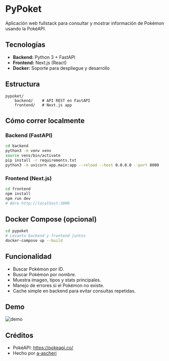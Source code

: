 
# PyPoket

Aplicación web fullstack para consultar y mostrar información de Pokémon usando la PokéAPI.

## Tecnologías
- **Backend:** Python 3 + FastAPI
- **Frontend:** Next.js (React)
- **Docker:** Soporte para despliegue y desarrollo

## Estructura
```
pypoket/
	backend/    # API REST en FastAPI
	frontend/   # Next.js app
```

## Cómo correr localmente

### Backend (FastAPI)
```bash
cd backend
python3 -m venv venv
source venv/bin/activate
pip install -r requirements.txt
python3 -m uvicorn app.main:app --reload --host 0.0.0.0 --port 8000
```

### Frontend (Next.js)
```bash
cd frontend
npm install
npm run dev
# Abre http://localhost:3000
```

## Docker Compose (opcional)
```bash
cd pypoket
# Levanta backend y frontend juntos
docker-compose up --build
```

## Funcionalidad
- Buscar Pokémon por ID.
- Buscar Pokémon por nombre.
- Muestra imagen, tipos y stats principales.
- Manejo de errores si el Pokémon no existe.
- Cache simple en backend para evitar consultas repetidas.

## Demo
![demo](https://raw.githubusercontent.com/a-ascheri/pypoket/main/demo.png)

## Créditos
- PokéAPI: https://pokeapi.co/
- Hecho por [a-ascheri](https://github.com/a-ascheri)
